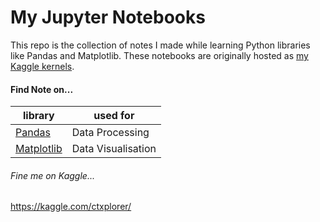 # My Jupyter Notebooks

This repo is the collection of notes I made while learning Python libraries like Pandas and Matplotlib. These notebooks are originally hosted as [my Kaggle kernels](https://www.kaggle.com/ctxplorer/kernels).

#### Find Note on...
| library | used for |
| ------ | ------ |
| [Pandas](https://github.com/cTxplorer/jupyter-notebooks/tree/master/Data%20Processing%20with%20Pandas) | Data Processing |
| [Matplotlib](https://github.com/cTxplorer/jupyter-notebooks/tree/master/Data%20Visualisation%20with%20Matplotlib) | Data Visualisation |

###### Fine me on Kaggle...
https://kaggle.com/ctxplorer/
